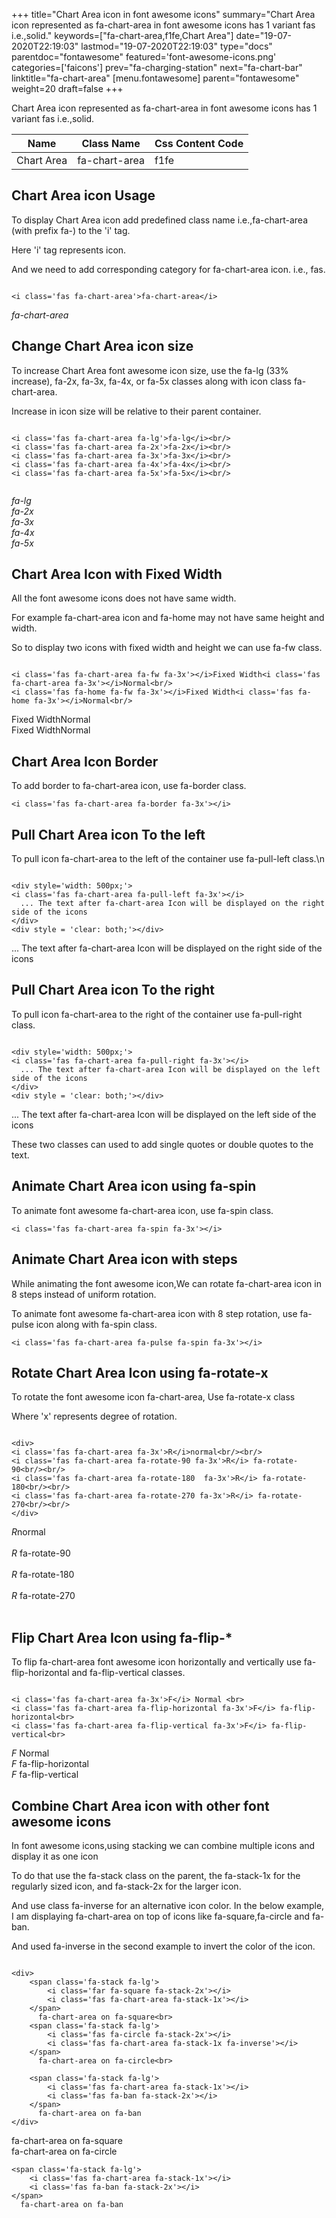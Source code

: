 +++
title="Chart Area icon in font awesome icons"
summary="Chart Area icon represented as fa-chart-area in font awesome icons has 1 variant fas i.e.,solid."
keywords=["fa-chart-area,f1fe,Chart Area"]
date="19-07-2020T22:19:03"
lastmod="19-07-2020T22:19:03"
type="docs"
parentdoc="fontawesome"
featured='font-awesome-icons.png'
categories=['faicons']
prev="fa-charging-station"
next="fa-chart-bar"
linktitle="fa-chart-area"
[menu.fontawesome]
parent="fontawesome"
weight=20
draft=false
+++


Chart Area icon represented as fa-chart-area in font awesome icons has 1 variant fas i.e.,solid.

<div class='table-responsive'><table class='table'><thead><tr><th>Name</th><th>Class Name</th><th>Css Content Code</th></tr></thead><tbody><tr><td>Chart Area</td><td>fa-chart-area</td><td>f1fe</td></tr></tbody></table></div>



## Chart Area icon Usage

To display Chart Area icon add predefined class name i.e.,fa-chart-area (with prefix fa-) to the 'i' tag.

Here 'i' tag represents icon.

And we need to add corresponding category for fa-chart-area icon. i.e., fas.


```

<i class='fas fa-chart-area'>fa-chart-area</i>
```

<i class='fas fa-chart-area'>fa-chart-area</i>




## Change Chart Area icon size
To increase Chart Area font awesome icon size, use the fa-lg (33% increase), fa-2x, fa-3x, fa-4x, or fa-5x classes along with icon class fa-chart-area.

Increase in icon size will be relative to their parent container. 

```

<i class='fas fa-chart-area fa-lg'>fa-lg</i><br/>
<i class='fas fa-chart-area fa-2x'>fa-2x</i><br/>
<i class='fas fa-chart-area fa-3x'>fa-3x</i><br/>
<i class='fas fa-chart-area fa-4x'>fa-4x</i><br/>
<i class='fas fa-chart-area fa-5x'>fa-5x</i><br/>
            
```

<i class='fas fa-chart-area fa-lg'>fa-lg</i><br/>
<i class='fas fa-chart-area fa-2x'>fa-2x</i><br/>
<i class='fas fa-chart-area fa-3x'>fa-3x</i><br/>
<i class='fas fa-chart-area fa-4x'>fa-4x</i><br/>
<i class='fas fa-chart-area fa-5x'>fa-5x</i><br/>
            



## Chart Area Icon with Fixed Width 

All the font awesome icons does not have same width.

For example fa-chart-area icon and fa-home may not have same height and width.

So to display two icons with fixed width and height we can use fa-fw class.


```

<i class='fas fa-chart-area fa-fw fa-3x'></i>Fixed Width<i class='fas fa-chart-area fa-3x'></i>Normal<br/>
<i class='fas fa-home fa-fw fa-3x'></i>Fixed Width<i class='fas fa-home fa-3x'></i>Normal<br/>
```

<i class='fas fa-chart-area fa-fw fa-3x'></i>Fixed Width<i class='fas fa-chart-area fa-3x'></i>Normal<br/>
<i class='fas fa-home fa-fw fa-3x'></i>Fixed Width<i class='fas fa-home fa-3x'></i>Normal<br/>



## Chart Area Icon Border 

To add border to fa-chart-area icon, use fa-border class.


```
<i class='fas fa-chart-area fa-border fa-3x'></i>

```
<i class='fas fa-chart-area fa-border fa-3x'></i>





## Pull Chart Area icon To the left

To pull icon fa-chart-area to the left of the container use fa-pull-left class.\n

```

<div style='width: 500px;'>
<i class='fas fa-chart-area fa-pull-left fa-3x'></i>
  ... The text after fa-chart-area Icon will be displayed on the right side of the icons
</div>
<div style = 'clear: both;'></div>
```

<div style='width: 500px;'>
<i class='fas fa-chart-area fa-pull-left fa-3x'></i>
  ... The text after fa-chart-area Icon will be displayed on the right side of the icons
</div>
<div style = 'clear: both;'></div>




## Pull Chart Area icon To the right
To pull icon fa-chart-area to the right of the container use fa-pull-right class.

```

<div style='width: 500px;'>
<i class='fas fa-chart-area fa-pull-right fa-3x'></i>
  ... The text after fa-chart-area Icon will be displayed on the left side of the icons
</div>
<div style = 'clear: both;'></div>
```

<div style='width: 500px;'>
<i class='fas fa-chart-area fa-pull-right fa-3x'></i>
  ... The text after fa-chart-area Icon will be displayed on the left side of the icons
</div>
<div style = 'clear: both;'></div>

These two classes can used to add single quotes or double quotes to the text.


## Animate Chart Area icon using fa-spin
To animate font awesome fa-chart-area icon, use fa-spin class.

```
<i class='fas fa-chart-area fa-spin fa-3x'></i>
```
<i class='fas fa-chart-area fa-spin fa-3x'></i>




## Animate Chart Area icon with steps
While animating the font awesome icon,We can rotate fa-chart-area icon in 8 steps instead of uniform rotation.

To animate font awesome fa-chart-area icon with 8 step rotation, use fa-pulse icon along with fa-spin class.


```
<i class='fas fa-chart-area fa-pulse fa-spin fa-3x'></i>

```
<i class='fas fa-chart-area fa-pulse fa-spin fa-3x'></i>





## Rotate Chart Area Icon using fa-rotate-x
To rotate the font awesome icon fa-chart-area, Use fa-rotate-x class

Where 'x' represents degree of rotation.


```

<div>
<i class='fas fa-chart-area fa-3x'>R</i>normal<br/><br/>
<i class='fas fa-chart-area fa-rotate-90 fa-3x'>R</i> fa-rotate-90<br/><br/> 
<i class='fas fa-chart-area fa-rotate-180  fa-3x'>R</i> fa-rotate-180<br/><br/> 
<i class='fas fa-chart-area fa-rotate-270 fa-3x'>R</i> fa-rotate-270<br/><br/>
</div>
```

<div>
<i class='fas fa-chart-area fa-3x'>R</i>normal<br/><br/>
<i class='fas fa-chart-area fa-rotate-90 fa-3x'>R</i> fa-rotate-90<br/><br/> 
<i class='fas fa-chart-area fa-rotate-180  fa-3x'>R</i> fa-rotate-180<br/><br/> 
<i class='fas fa-chart-area fa-rotate-270 fa-3x'>R</i> fa-rotate-270<br/><br/>
</div>




## Flip Chart Area Icon using fa-flip-*
To flip fa-chart-area font awesome icon horizontally and vertically use fa-flip-horizontal and fa-flip-vertical classes. 

```

<i class='fas fa-chart-area fa-3x'>F</i> Normal <br>
<i class='fas fa-chart-area fa-flip-horizontal fa-3x'>F</i> fa-flip-horizontal<br>
<i class='fas fa-chart-area fa-flip-vertical fa-3x'>F</i> fa-flip-vertical<br>
```

<i class='fas fa-chart-area fa-3x'>F</i> Normal <br>
<i class='fas fa-chart-area fa-flip-horizontal fa-3x'>F</i> fa-flip-horizontal<br>
<i class='fas fa-chart-area fa-flip-vertical fa-3x'>F</i> fa-flip-vertical<br>




## Combine Chart Area icon with other font awesome icons
In font awesome icons,using stacking we can combine multiple icons and display it as one icon 

To do that use the fa-stack class on the parent, the fa-stack-1x for the regularly sized icon, and fa-stack-2x for the larger icon.

And use class fa-inverse for an alternative icon color. 
In the below example, I am displaying fa-chart-area on top of icons like fa-square,fa-circle and fa-ban.

And used fa-inverse in the second example to invert the color of the icon.

```

<div>
    <span class='fa-stack fa-lg'>
        <i class='far fa-square fa-stack-2x'></i>
        <i class='fas fa-chart-area fa-stack-1x'></i>
    </span>
      fa-chart-area on fa-square<br>
    <span class='fa-stack fa-lg'>
        <i class='fas fa-circle fa-stack-2x'></i>
        <i class='fas fa-chart-area fa-stack-1x fa-inverse'></i>
    </span>
      fa-chart-area on fa-circle<br>

    <span class='fa-stack fa-lg'>
        <i class='fas fa-chart-area fa-stack-1x'></i>
        <i class='fas fa-ban fa-stack-2x'></i>
    </span>
      fa-chart-area on fa-ban
</div>
```

<div>
    <span class='fa-stack fa-lg'>
        <i class='far fa-square fa-stack-2x'></i>
        <i class='fas fa-chart-area fa-stack-1x'></i>
    </span>
      fa-chart-area on fa-square<br>
    <span class='fa-stack fa-lg'>
        <i class='fas fa-circle fa-stack-2x'></i>
        <i class='fas fa-chart-area fa-stack-1x fa-inverse'></i>
    </span>
      fa-chart-area on fa-circle<br>

    <span class='fa-stack fa-lg'>
        <i class='fas fa-chart-area fa-stack-1x'></i>
        <i class='fas fa-ban fa-stack-2x'></i>
    </span>
      fa-chart-area on fa-ban
</div>






